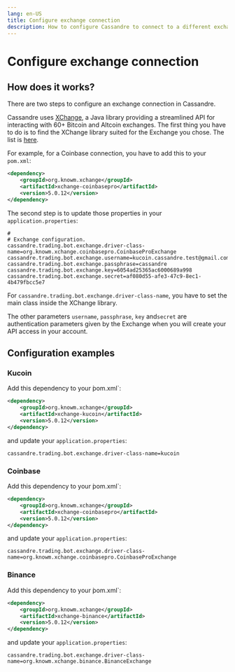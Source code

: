 ```yaml
---
lang: en-US
title: Configure exchange connection
description: How to configure Cassandre to connect to a different exchange (kucoin, Binance, Coinbase...)
---
```

# Configure exchange connection

## How does it works?
There are two steps to configure an exchange connection in Cassandre.

Cassandre uses [XChange](https://github.com/knowm/XChange), a Java library providing a streamlined API for interacting with 60+ Bitcoin and Altcoin exchanges. The first thing you have to do is to find the XChange library suited for the Exchange you chose. The list is [here](https://search.maven.org/search?q=org.knowm.xchange). 

For example, for a Coinbase connection, you have to add this to your `pom.xml`:
```xml
<dependency>
    <groupId>org.knowm.xchange</groupId>
    <artifactId>xchange-coinbasepro</artifactId>
    <version>5.0.12</version>
</dependency>
```

The second step is to update those properties in your `application.properties`:
```properties
#
# Exchange configuration.
cassandre.trading.bot.exchange.driver-class-name=org.knowm.xchange.coinbasepro.CoinbaseProExchange
cassandre.trading.bot.exchange.username=kucoin.cassandre.test@gmail.com
cassandre.trading.bot.exchange.passphrase=cassandre
cassandre.trading.bot.exchange.key=6054ad25365ac6000689a998
cassandre.trading.bot.exchange.secret=af080d55-afe3-47c9-8ec1-4b479fbcc5e7
```

For `cassandre.trading.bot.exchange.driver-class-name`, you have to set the main class inside the XChange library.

The other parameters `username`, `passphrase`, `key` and`secret` are authentication parameters given by the Exchange when you will create your API access in your account.

## Configuration examples

### Kucoin
Add this dependency to your  ̀pom.xml`:
```xml
<dependency>
    <groupId>org.knowm.xchange</groupId>
    <artifactId>xchange-kucoin</artifactId>
    <version>5.0.12</version>
</dependency>
```
and update your `application.properties`:
```properties
cassandre.trading.bot.exchange.driver-class-name=kucoin
```

### Coinbase
Add this dependency to your  ̀pom.xml`:
```xml
<dependency>
    <groupId>org.knowm.xchange</groupId>
    <artifactId>xchange-coinbasepro</artifactId>
    <version>5.0.12</version>
</dependency>
```
and update your `application.properties`:
```properties
cassandre.trading.bot.exchange.driver-class-name=org.knowm.xchange.coinbasepro.CoinbaseProExchange
```

### Binance
Add this dependency to your  ̀pom.xml`:
```xml
<dependency>
    <groupId>org.knowm.xchange</groupId>
    <artifactId>xchange-binance</artifactId>
    <version>5.0.12</version>
</dependency>
```
and update your `application.properties`:
```properties
cassandre.trading.bot.exchange.driver-class-name=org.knowm.xchange.binance.BinanceExchange
```
